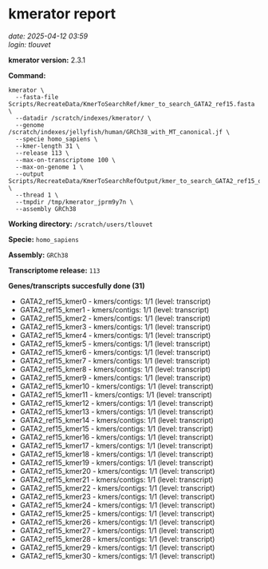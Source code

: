 # kmerator report
*date: 2025-04-12 03:59*  
*login: tlouvet*

**kmerator version:** 2.3.1

**Command:**

```
kmerator \
  --fasta-file Scripts/RecreateData/KmerToSearchRef/kmer_to_search_GATA2_ref15.fasta \
  --datadir /scratch/indexes/kmerator/ \
  --genome /scratch/indexes/jellyfish/human/GRCh38_with_MT_canonical.jf \
  --specie homo_sapiens \
  --kmer-length 31 \
  --release 113 \
  --max-on-transcriptome 100 \
  --max-on-genome 1 \
  --output Scripts/RecreateData/KmerToSearchRefOutput/kmer_to_search_GATA2_ref15_output \
  --thread 1 \
  --tmpdir /tmp/kmerator_jprm9y7n \
  --assembly GRCh38
```

**Working directory:** `/scratch/users/tlouvet`

**Specie:** `homo_sapiens`

**Assembly:** `GRCh38`

**Transcriptome release:** `113`

**Genes/transcripts succesfully done (31)**

- GATA2_ref15_kmer0 - kmers/contigs: 1/1 (level: transcript)
- GATA2_ref15_kmer1 - kmers/contigs: 1/1 (level: transcript)
- GATA2_ref15_kmer2 - kmers/contigs: 1/1 (level: transcript)
- GATA2_ref15_kmer3 - kmers/contigs: 1/1 (level: transcript)
- GATA2_ref15_kmer4 - kmers/contigs: 1/1 (level: transcript)
- GATA2_ref15_kmer5 - kmers/contigs: 1/1 (level: transcript)
- GATA2_ref15_kmer6 - kmers/contigs: 1/1 (level: transcript)
- GATA2_ref15_kmer7 - kmers/contigs: 1/1 (level: transcript)
- GATA2_ref15_kmer8 - kmers/contigs: 1/1 (level: transcript)
- GATA2_ref15_kmer9 - kmers/contigs: 1/1 (level: transcript)
- GATA2_ref15_kmer10 - kmers/contigs: 1/1 (level: transcript)
- GATA2_ref15_kmer11 - kmers/contigs: 1/1 (level: transcript)
- GATA2_ref15_kmer12 - kmers/contigs: 1/1 (level: transcript)
- GATA2_ref15_kmer13 - kmers/contigs: 1/1 (level: transcript)
- GATA2_ref15_kmer14 - kmers/contigs: 1/1 (level: transcript)
- GATA2_ref15_kmer15 - kmers/contigs: 1/1 (level: transcript)
- GATA2_ref15_kmer16 - kmers/contigs: 1/1 (level: transcript)
- GATA2_ref15_kmer17 - kmers/contigs: 1/1 (level: transcript)
- GATA2_ref15_kmer18 - kmers/contigs: 1/1 (level: transcript)
- GATA2_ref15_kmer19 - kmers/contigs: 1/1 (level: transcript)
- GATA2_ref15_kmer20 - kmers/contigs: 1/1 (level: transcript)
- GATA2_ref15_kmer21 - kmers/contigs: 1/1 (level: transcript)
- GATA2_ref15_kmer22 - kmers/contigs: 1/1 (level: transcript)
- GATA2_ref15_kmer23 - kmers/contigs: 1/1 (level: transcript)
- GATA2_ref15_kmer24 - kmers/contigs: 1/1 (level: transcript)
- GATA2_ref15_kmer25 - kmers/contigs: 1/1 (level: transcript)
- GATA2_ref15_kmer26 - kmers/contigs: 1/1 (level: transcript)
- GATA2_ref15_kmer27 - kmers/contigs: 1/1 (level: transcript)
- GATA2_ref15_kmer28 - kmers/contigs: 1/1 (level: transcript)
- GATA2_ref15_kmer29 - kmers/contigs: 1/1 (level: transcript)
- GATA2_ref15_kmer30 - kmers/contigs: 1/1 (level: transcript)
